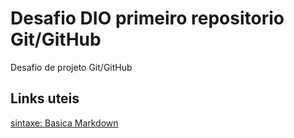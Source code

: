 # Desafio DIO primeiro repositorio Git/GitHub
Desafio de projeto Git/GitHub

## Links uteis
[sintaxe: Basica Markdown](https://markdown.net.br/sintaxe-basica/)
